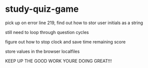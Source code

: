 # study-quiz-game

pick up on error line 219, find out how to stor user initials as a string

still need to loop through question cycles 

figure out how to stop clock and save time remaining score

store values in the browser localfiles

KEEP UP THE GOOD WORK YOURE DOING GREAT!!!